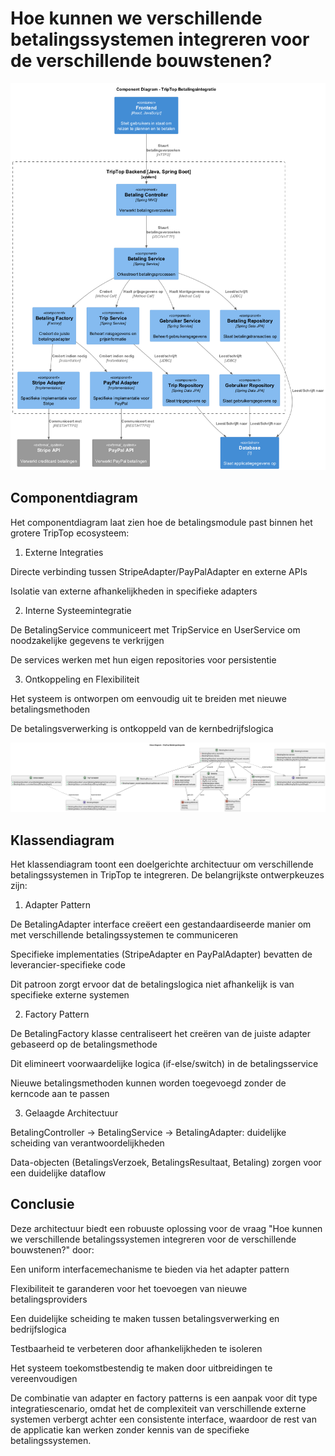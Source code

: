 # Hoe kunnen we verschillende betalingssystemen integreren voor de verschillende bouwstenen?

![Component Diagram](component-diagram.png)

## Componentdiagram

Het componentdiagram laat zien hoe de betalingsmodule past binnen het grotere TripTop ecosysteem:

1. Externe Integraties

Directe verbinding tussen StripeAdapter/PayPalAdapter en externe APIs

Isolatie van externe afhankelijkheden in specifieke adapters

2. Interne Systeemintegratie

De BetalingService communiceert met TripService en UserService om noodzakelijke gegevens te verkrijgen

De services werken met hun eigen repositories voor persistentie

3. Ontkoppeling en Flexibiliteit

Het systeem is ontworpen om eenvoudig uit te breiden met nieuwe betalingsmethoden

De betalingsverwerking is ontkoppeld van de kernbedrijfslogica


![Component Diagram](class-diagram.png)

## Klassendiagram
Het klassendiagram toont een doelgerichte architectuur om verschillende betalingssystemen in TripTop te integreren. De belangrijkste ontwerpkeuzes zijn:

1. Adapter Pattern

De BetalingAdapter interface creëert een gestandaardiseerde manier om met verschillende betalingssystemen te communiceren

Specifieke implementaties (StripeAdapter en PayPalAdapter) bevatten de leverancier-specifieke code

Dit patroon zorgt ervoor dat de betalingslogica niet afhankelijk is van specifieke externe systemen

2. Factory Pattern

De BetalingFactory klasse centraliseert het creëren van de juiste adapter gebaseerd op de betalingsmethode

Dit elimineert voorwaardelijke logica (if-else/switch) in de betalingsservice

Nieuwe betalingsmethoden kunnen worden toegevoegd zonder de kerncode aan te passen

3. Gelaagde Architectuur

BetalingController → BetalingService → BetalingAdapter: duidelijke scheiding van verantwoordelijkheden

Data-objecten (BetalingsVerzoek, BetalingsResultaat, Betaling) zorgen voor een duidelijke dataflow

## Conclusie

Deze architectuur biedt een robuuste oplossing voor de vraag "Hoe kunnen we verschillende betalingssystemen integreren voor de verschillende bouwstenen?" door:

Een uniform interfacemechanisme te bieden via het adapter pattern

Flexibiliteit te garanderen voor het toevoegen van nieuwe betalingsproviders

Een duidelijke scheiding te maken tussen betalingsverwerking en bedrijfslogica

Testbaarheid te verbeteren door afhankelijkheden te isoleren

Het systeem toekomstbestendig te maken door uitbreidingen te vereenvoudigen

De combinatie van adapter en factory patterns is een aanpak voor dit type integratiescenario, omdat het de complexiteit van verschillende externe systemen verbergt achter een consistente interface, waardoor de rest van de applicatie kan werken zonder kennis van de specifieke betalingssystemen.